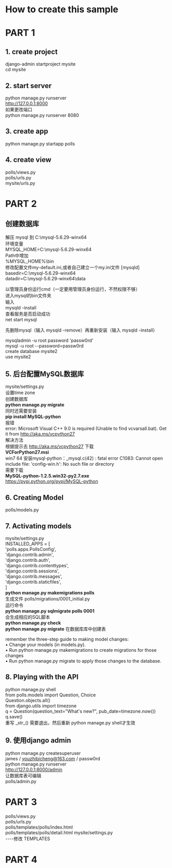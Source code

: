 # How to create this sample

# PART 1 #

## 1. create project ##
django-admin startproject mysite  
cd mysite
## 2. start server ##
python manage.py runserver  
http://127.0.0.1:8000  
如果更改端口  
python manage.py runserver 8080
## 3. create app ##
python manage.py startapp polls
## 4. create view ##
polls/views.py  
polls/urls.py  
mysite/urls.py

# PART 2 #

## 创建数据库 ##
解压 mysql 到 C:\mysql-5.6.29-winx64   
环境变量  
MYSQL\_HOME=C:\mysql-5.6.29-winx64  
Path中增加  
%MYSQL\_HOME%\bin  
修改配置文件my-default.ini,或者自己建立一个my.ini文件
[mysqld]  
basedir=C:\mysql-5.6.29-winx64  
datadir=C:\mysql-5.6.29-winx64\data  

以管理员身份运行cmd（一定要用管理员身份运行，不然权限不够）  
进入mysql的bin文件夹  
输入  
mysqld -install  
查看服务是否启动成功  
net start mysql  

先删除mysql（输入 mysqld -remove）再重新安装（输入 mysqld -install）  

mysqladmin -u root password 'passw0rd'  
mysql -u root --password=passw0rd  
create database mysite2  
use mysite2  

## 5. 后台配置MySQL数据库 ##
mysite/settings.py  
设置time zone  
创建数据库  
**python manage.py migrate**  
同时还需要安装  
**pip install MySQL-python**  
报错   
error: Microsoft Visual C++ 9.0 is required (Unable to find vcvarsall.bat). Get it from http://aka.ms/vcpython27  
解决方法  
根据提示去 http://aka.ms/vcpython27 下载  
**VCForPython27.msi**  
win7 64 安装mysql-python：_mysql.c(42) : fatal error C1083: Cannot open include file: 'config-win.h': No such file or directory  
需要下载  
**MySQL-python-1.2.5.win32-py2.7.exe**  
https://pypi.python.org/pypi/MySQL-python  


## 6. Creating Model ##
polls/models.py

## 7. Activating models ##
mysite/settings.py  
INSTALLED_APPS = [  
'polls.apps.PollsConfig',  
'django.contrib.admin',  
'django.contrib.auth',   
'django.contrib.contenttypes',  
'django.contrib.sessions',  
'django.contrib.messages',  
'django.contrib.staticfiles',  
]  
**python manage.py makemigrations polls**  
生成文件  polls/migrations/0001_initial.py  
运行命令  
**python manage.py sqlmigrate polls 0001**  
会生成相应的SQL脚本  
**python manage.py check**  
**python manage.py migrate**
在数据库库中创建表

remember the three-step guide to making model changes:  
• Change your models (in models.py).  
• Run python manage.py makemigrations to create migrations for those changes  
• Run python manage.py migrate to apply those changes to the database.  



## 8. Playing with the API ##
python manage.py shell  
from polls.models import Question, Choice  
Question.objects.all()  
from django.utils import timezone  
q = Question(question_text="What's new?", pub_date=timezone.now())  
q.save()  
重写 \__str__() 需要退出，然后重新 python manage.py shell才生效  

## 9. 使用django admin ##
python manage.py createsuperuser  
james / youzhibicheng@163.com / passw0rd  
python manage.py runserver  
http://127.0.0.1:8000/admin  
让数据库表可编辑  
polls/admin.py


# PART 3 #
polls/views.py  
polls/urls.py  
polls/templates/polls/index.html  
polls/templates/polls/detail.html
mysite/settings.py  
----修改 TEMPLATES



# PART 4 #